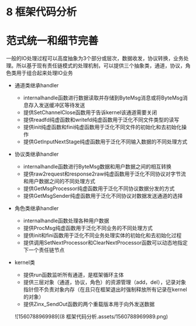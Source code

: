 # 8 框架代码分析

# 范式统一和细节完善

一般的IO处理过程可以高度抽象为3个部分或层次，数据收发，协议转换，业务处理。所以基于现有责任链模式的处理机制，可以提供三个抽象类，通道，协议，角色类用于组合起来处理IO业务

- 通道类继承handler

  - internalhandle函数进行数据读取并存储到ByteMsg消息或将ByteMsg消息存入发送缓冲区等待发送
  - 提供SetChannelClose函数用于告诉kernel该通道需要关闭
  - 提供readfd纯虚函数和writefd纯虚函数用于泛化不同文件类型的读写
  - 提供init纯虚函数和fini纯虚函数用于泛化不同文件的初始化和去初始化操作
  - 提供GetInputNextStage纯虚函数用于泛化不同输入数据的不同处理方式

- 协议类继承handler

  - internalhandle函数进行ByteMsg数据和用户数据之间的相互转换
  - 提供raw2request和response2raw纯虚函数用于泛化不同协议对字节流和用户数据之间的不同处理方式
  - 提供GetMsgProcessor纯虚函数用于泛化不同协议数据分发的方式
  - 提供GetMsgSender纯虚函数用于泛化不同协议对数据发送通道的选择

- 角色类继承handler

  - internalhandle函数处理各种用户数据
  - 提供ProcMsg纯虚函数用于泛化不同业务的不同处理方式
  - 提供init和fini函数用于泛化不同业务处理实体的初始化和去初始化过程
  - 提供调用SetNextProcessor和ClearNextProcessor函数可以动态地指定下一个责任链节点

- kernel类

  - 提供run函数监听所有通道，是框架循环主体
  - 提供三层对象（通道，协议，角色）的资源管理（add，del），记录对象指针但不负责对象内存（在且只在框架退出时强制释放所有记录在kernel的对象）
  - 提供Zinx_SendOut函数的两个重载版本用于向外发送数据

  ![1560788969989](8 框架代码分析.assets/1560788969989.png)